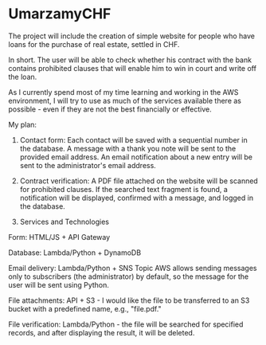 # UmarzamyCHF
The project will include the creation of simple website for people who have loans for the purchase of real estate, settled in CHF.

In short.
The user will be able to check whether his contract with the bank contains prohibited clauses that will enable him to win in court and write off the loan.

As I currently spend most of my time learning and working in the AWS environment, I will try to use as much of the services available there as possible - even if they are not the best financially or effective.


My plan:

1. Contact form:
Each contact will be saved with a sequential number in the database.
A message with a thank you note will be sent to the provided email address.
An email notification about a new entry will be sent to the administrator's email address.

2. Contract verification:
A PDF file attached on the website will be scanned for prohibited clauses.
If the searched text fragment is found, a notification will be displayed,
confirmed with a message, and logged in the database.

3. Services and Technologies

Form: HTML/JS + API Gateway

Database: Lambda/Python + DynamoDB
  
Email delivery: Lambda/Python + SNS Topic
  AWS allows sending messages only to subscribers (the administrator) by default, so the message for the user will be sent using Python.
  
File attachments: API + S3 - I would like the file to be transferred to an S3 bucket 	with a predefined name, e.g., "file.pdf."

File verification: Lambda/Python - the file will be searched for specified records, 	and after displaying the result, it will be deleted.
